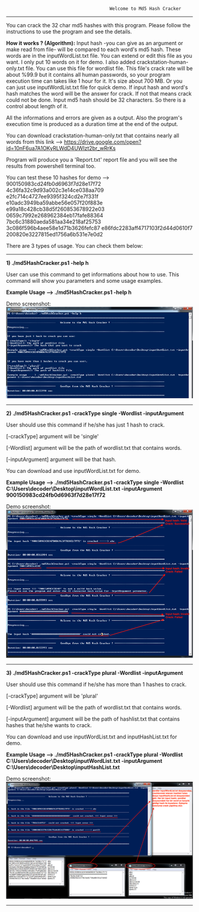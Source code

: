                                            Welcome to Md5 Hash Cracker 
                                          
----------------------------------------------------------------------------------------------------------------------

You can crack the 32 char md5 hashes with this program. Please follow the instructions to use the program and see the details.

**How it works ? (Algorithm):** Input hash -you can give as an argument or make read from file- will be compared to each word's md5 hash. These words are in the inputWordList.txt file. You can extend or edit this file as you want. I only put 10 words on it for demo. I also added crackstation-human-only.txt file. You can use this file for wordlist file. This file's crack rate will be about %99.9 but it contains all human passwords, so your program execution time can takes like 1 hour for it. It's size about 700 MB. Or you can just use inputWordList.txt file for quick demo. If input hash and word's hash matches the word will be the answer for crack. If not that means crack could not be done. Input md5 hash should be 32 characters. So there is a control about length of it. 

All the informations and errors are given as a output. Also the program's execution time is produced as a duration time at the end of the output. 

You can download crackstation-human-only.txt that contains nearly all words from this link --> https://drive.google.com/open?id=10nF6ua7A1OKyRLWdD4UWIzt2br_wRrKs

Program will produce you a 'Report.txt' report file and you will see the results from powershell terminal too.

You can test these 10 hashes for demo --> 900150983cd24fb0d6963f7d28e17f72
                                          4c36fa32c9d93a002c3e14ce038aa709
                                          e2fc714c4727ee9395f324cd2e7f331f
                                          e10adc3949ba59abbe56e057f20f883e
                                          e99a18c428cb38d5f260853678922e03
                                          0659c7992e268962384eb17fafe88364
                                          7bc6c31880aeda581aa34e218af25753
                                          3c086f596b4aee58e1d71b3626fefc87
                                          e86fdc2283aff4717103f2d44d0610f7
                                          200820e3227815ed1756a6b531e7e0d2

There are 3 types of usage. You can check them below:

----------------------------------------------------------------------------------------------------------------------

**1) ./md5HashCracker.ps1 -help h**

User can use this command to get informations about how to use. This command will show you parameters and some
usage examples.

**Example Usage --> ./md5HashCracker.ps1 -help h**

Demo screenshot: ![alt text](https://github.com/BehlulKeremSisman/md5HashCracker/blob/master/demoScreenShots/help.png)


----------------------------------------------------------------------------------------------------------------------

**2) ./md5HashCracker.ps1 -crackType single -Wordlist <path of wordlist file> -inputArgument <hash>**

User should use this command if he/she has just 1 hash to crack.

[-crackType] argument will be 'single'

[-Wordlist] argument will be the path of wordlist.txt that contains words.

[-inputArgument] argument will be that hash.

You can download and use inputWordList.txt for demo.

**Example Usage --> ./md5HashCracker.ps1 -crackType single -Wordlist C:\Users\decoder\Desktop\inputWordList.txt -inputArgument 900150983cd24fb0d6963f7d28e17f72**

Demo screenshot: ![alt text](https://github.com/BehlulKeremSisman/md5HashCracker/blob/master/demoScreenShots/single.png)

----------------------------------------------------------------------------------------------------------------------

**3) ./md5HashCracker.ps1 -crackType plural -Wordlist <path of wordlist file> -inputArgument <path of hashlist>**

User should use this command if he/she has more than 1 hashes  to crack.

[-crackType] argument will be 'plural'

[-Wordlist] argument will be the path of wordlist.txt that contains words.

[-inputArgument] argument will be the path of hashlist.txt that contains hashes that he/she wants to crack.

You can download and use inputWordList.txt and inputHashList.txt for demo.

**Example Usage --> ./md5HashCracker.ps1 -crackType plural -Wordlist C:\Users\decoder\Desktop\inputWordList.txt -inputArgument C:\Users\decoder\Desktop\inputHashList.txt**

Demo screenshot: ![alt text](https://github.com/BehlulKeremSisman/md5HashCracker/blob/master/demoScreenShots/plural.png)

----------------------------------------------------------------------------------------------------------------------



